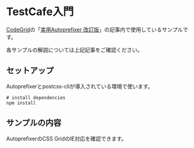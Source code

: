 # TestCafe入門

[CodeGrid](http://www.codegrid.net/)の「[実用Autoprefixer 改訂版](https://app.codegrid.net/series/2019-autoprefixer)」の記事内で使用しているサンプルです。

各サンプルの解説については上記記事をご確認ください。


## セットアップ

Autoprefixerとpostcss-cliが導入されている環境で使います。

```
# install dependencies
npm install
```

## サンプルの内容

AutoprefixerのCSS GridのIE対応を確認できます。

